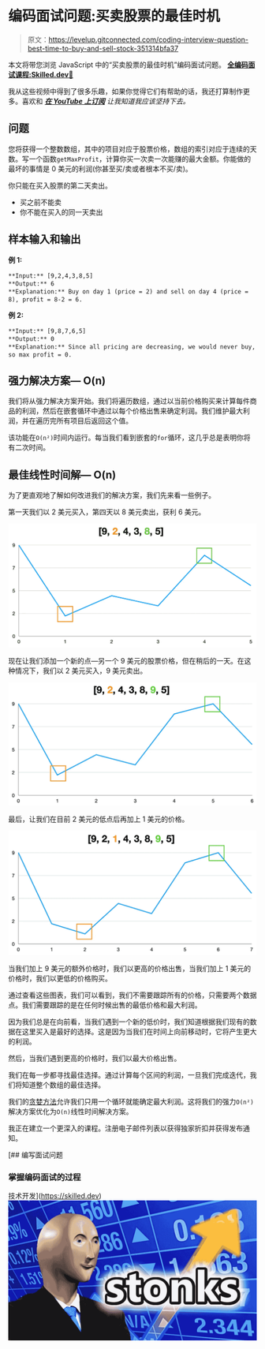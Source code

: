 # 编码面试问题:买卖股票的最佳时机

> 原文：<https://levelup.gitconnected.com/coding-interview-question-best-time-to-buy-and-sell-stock-351314bfa37>

本文将带您浏览 JavaScript 中的“买卖股票的最佳时机”编码面试问题。 [**全编码面试课程:Skilled.dev🚀**](https://skilled.dev/)

我从这些视频中得到了很多乐趣，如果你觉得它们有帮助的话，我还打算制作更多。喜欢和 [***在 YouTube 上订阅***](https://www.youtube.com/c/treyhuffine1?sub_confirmation=1) *让我知道我应该坚持下去。*

## 问题

您将获得一个整数数组，其中的项目对应于股票价格，数组的索引对应于连续的天数。写一个函数`getMaxProfit`，计算你买一次卖一次能赚的最大金额。你能做的最坏的事情是 0 美元的利润(你甚至买/卖或者根本不买/卖)。

你只能在买入股票的第二天卖出。

*   买之前不能卖
*   你不能在买入的同一天卖出

## 样本输入和输出

**例 1:**

```
**Input:** [9,2,4,3,8,5]
**Output:** 6
**Explanation:** Buy on day 1 (price = 2) and sell on day 4 (price = 8), profit = 8-2 = 6.
```

**例 2:**

```
**Input:** [9,8,7,6,5]
**Output:** 0
**Explanation:** Since all pricing are decreasing, we would never buy, so max profit = 0.
```

## 强力解决方案— O(n)

我们将从强力解决方案开始。我们将遍历数组，通过以当前价格购买来计算每件商品的利润，然后在嵌套循环中通过以每个价格出售来确定利润。我们维护最大利润，并在遍历完所有项目后返回这个值。

该功能在`O(n²)`时间内运行。每当我们看到嵌套的`for`循环，这几乎总是表明你将有二次时间。

## 最佳线性时间解— O(n)

为了更直观地了解如何改进我们的解决方案，我们先来看一些例子。

第一天我们以 2 美元买入，第四天以 8 美元卖出，获利 6 美元。

![](img/d6d2fc930e5edc942927ee00f56e25e7.png)

现在让我们添加一个新的点—另一个 9 美元的股票价格，但在稍后的一天。在这种情况下，我们以 2 美元买入，9 美元卖出。

![](img/b66fc3caac318e361fc1adbe753a88db.png)

最后，让我们在目前 2 美元的低点后再加上 1 美元的价格。

![](img/59b2d01634656d5434f13f71c7550bc8.png)

当我们加上 9 美元的额外价格时，我们以更高的价格出售，当我们加上 1 美元的价格时，我们以更低的价格购买。

通过查看这些图表，我们可以看到，我们不需要跟踪所有的价格，只需要两个数据点。我们需要跟踪的是在任何时候出售的最低价格和最大利润。

因为我们总是在向前看，当我们遇到一个新的低价时，我们知道根据我们现有的数据在这里买入是最好的选择。这是因为当我们在时间上向前移动时，它将产生更大的利润。

然后，当我们遇到更高的价格时，我们以最大价格出售。

我们在每一步都寻找最佳选择。通过计算每个区间的利润，一旦我们完成迭代，我们将知道整个数组的最佳选择。

我们的[贪婪方法](https://en.wikipedia.org/wiki/Greedy_algorithm)允许我们只用一个循环就能确定最大利润。这将我们的强力`O(n²)`解决方案优化为`O(n)`线性时间解决方案。

我正在建立一个更深入的课程。注册电子邮件列表以获得独家折扣并获得发布通知。

[](https://skilled.dev) [## 编写面试问题

### 掌握编码面试的过程

技术开发](https://skilled.dev) ![](img/f4c3044c6344f451f9789613fae2134e.png)